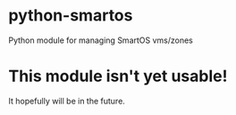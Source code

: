 python-smartos
==============

Python module for managing SmartOS vms/zones

This module isn't yet usable!
=============================

It hopefully will be in the future.
